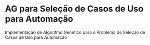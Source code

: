 # AG para Seleção de Casos de Uso para Automação
Implementação de Algoritmo Genético para o Problema de Seleção de Casos de Uso para Automação
